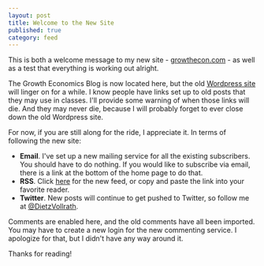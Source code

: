 ```yaml
---
layout: post
title: Welcome to the New Site
published: true
category: feed
---
```


This is both a welcome message to my new site - [growthecon.com](http://growthecon.com) - as well as a test that everything is working out alright. 

The Growth Economics Blog is now located here, but the old [Wordpress site](https://growthecon.wordpress.com) will linger on for a while. I know people have links set up to old posts that they may use in classes. I'll provide some warning of when those links will die. And they may never die, because I will probably forget to ever close down the old Wordpress site. 

For now, if you are still along for the ride, I appreciate it. In terms of following the new site:
- **Email**. I've set up a new mailing service for all the existing subscribers. You should have to do nothing. If you would like to subscribe via email, there is a link at the bottom of the home page to do that.
- **RSS**. Click [here](http://growthecon.com/feed.xml) for the new feed, or copy and paste the link into your favorite reader.
- **Twitter**. New posts will continue to get pushed to Twitter, so follow me at [@DietzVollrath](https://twitter.com/DietzVollrath).

Comments are enabled here, and the old comments have all been imported. You may have to create a new login for the new commenting service. I apologize for that, but I didn't have any way around it. 

Thanks for reading!




